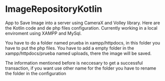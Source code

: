 # ImageRepositoryKotlin
App to Save Image into a server using CameraX and Volley library.
Here are the Kotlin code and de php files configuration.
Currently working in a local enviroment using XAMPP and MySql.

You have to do a folder named prueba in xampp/httpdocs, in this folder you have to put the php files.
You have to add a empty folder in the xampp/httpdocs/prueba named uploads, there the image will be saved.

The information mentioned before is neccesary to get a successful transaction, if you want use other name for the folder you have to rename the folder in the configuration
